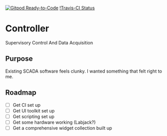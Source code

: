 [![Gitpod Ready-to-Code](https://img.shields.io/badge/Gitpod-Ready--to--Code-blue?logo=gitpod)](https://gitpod.io/#https://github.com/hinsley/Controller) 
[!Travis-CI Status](https://travis-ci.org/hinsley/Controller.svg?branch=master)

# Controller
Supervisory Control And Data Acquisition

## Purpose
Existing SCADA software feels clunky. I wanted something that felt right to me.

## Roadmap
- [ ] Get CI set up
- [ ] Get UI toolkit set up
- [ ] Get scripting set up
- [ ] Get some hardware working (Labjack?)
- [ ] Get a comprehensive widget collection built up